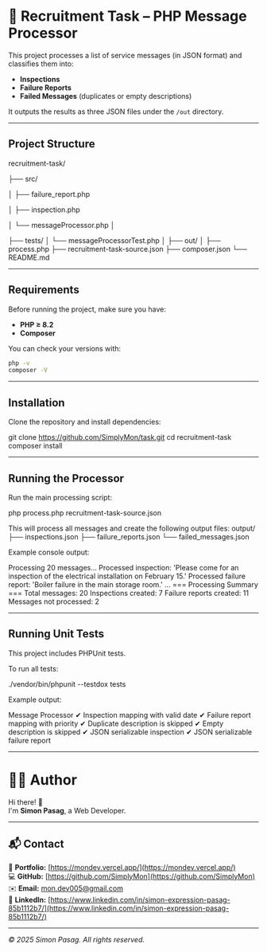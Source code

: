 # 🧰 Recruitment Task – PHP Message Processor

This project processes a list of service messages (in JSON format) and classifies them into:

- **Inspections**
- **Failure Reports**
- **Failed Messages** (duplicates or empty descriptions)

It outputs the results as three JSON files under the `/out` directory.

---

## Project Structure

recruitment-task/


├── src/


  │ ├── failure_report.php
  
  │ ├── inspection.php
  
  │ └── messageProcessor.php
│

├── tests/
│ └── messageProcessorTest.php
│
├── out/
│
├── process.php
├── recruitment-task-source.json
├── composer.json
└── README.md

---

## Requirements

Before running the project, make sure you have:

- **PHP ≥ 8.2**
- **Composer**

You can check your versions with:

```bash
php -v
composer -V
```

---

## Installation

Clone the repository and install dependencies:

git clone https://github.com/SimplyMon/task.git
cd recruitment-task
composer install

---

## Running the Processor

Run the main processing script:

php process.php recruitment-task-source.json

This will process all messages and create the following output files:
output/
├── inspections.json
├── failure_reports.json
└── failed_messages.json

Example console output:

Processing 20 messages...
Processed inspection: 'Please come for an inspection of the electrical installation on February 15.'
Processed failure report: 'Boiler failure in the main storage room.'
...
=== Processing Summary ===
Total messages: 20
Inspections created: 7
Failure reports created: 11
Messages not processed: 2

---

## Running Unit Tests

This project includes PHPUnit tests.

To run all tests:

./vendor/bin/phpunit --testdox tests

Example output:

Message Processor
✔ Inspection mapping with valid date
✔ Failure report mapping with priority
✔ Duplicate description is skipped
✔ Empty description is skipped
✔ JSON serializable inspection
✔ JSON serializable failure report

---

# 👨‍💻 Author

Hi there! 👋  
I'm **Simon Pasag**, a Web Developer.

---

## 📬 Contact

💼 **Portfolio:** [https://mondev.vercel.app/](https://mondev.vercel.app/)  
💻 **GitHub:** [https://github.com/SimplyMon](https://github.com/SimplyMon)  
✉️ **Email:** mon.dev005@gmail.com  
🔗 **LinkedIn:** [https://www.linkedin.com/in/simon-expression-pasag-85b1112b7/](https://www.linkedin.com/in/simon-expression-pasag-85b1112b7/)

---

_© 2025 Simon Pasag. All rights reserved._
